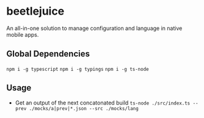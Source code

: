 # beetlejuice
An all-in-one solution to manage configuration and language in native mobile apps.

## Global Dependencies

`npm i -g typescript`
`npm i -g typings`
`npm i -g ts-node`


## Usage

- Get an output of the next concatonated build
`ts-node ./src/index.ts --prev ./mocks/a|prev|*.json --src ./mocks/lang`